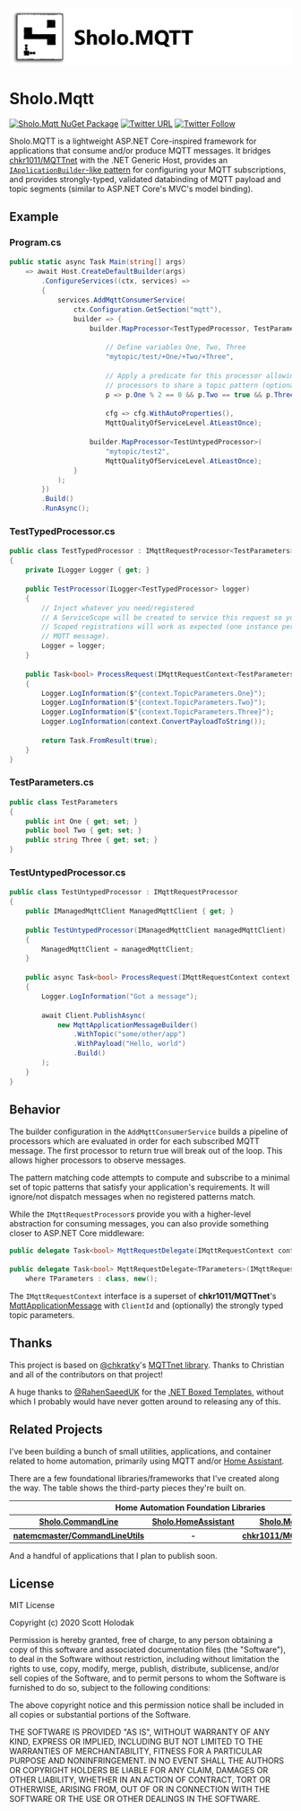 ![Banner](Images/Banner.png)

# Sholo.Mqtt

[![Sholo.Mqtt NuGet Package](https://img.shields.io/nuget/v/Sholo.Mqtt.svg)](https://www.nuget.org/packages/Sholo.Mqtt/)
[![Twitter URL](https://img.shields.io/twitter/url/http/shields.io.svg?style=social)](https://twitter.com/scottt732)
[![Twitter Follow](https://img.shields.io/twitter/follow/scottt732.svg?style=social&label=Follow)](https://twitter.com/scottt732)

Sholo.MQTT is a lightweight ASP.NET Core-inspired framework for applications that consume and/or produce
MQTT messages.  It bridges [chkr1011/MQTTnet](https://github.com/chkr1011/MQTTnet) with the .NET Generic Host,
provides an [`IApplicationBuilder`-like pattern](https://docs.microsoft.com/en-us/aspnet/core/fundamentals/middleware/?view=aspnetcore-5.0)
for configuring your MQTT subscriptions, and provides strongly-typed, validated databinding of MQTT payload and topic segments (similar to
ASP.NET Core's MVC's model binding).

## Example

### Program.cs

```c#
public static async Task Main(string[] args)
    => await Host.CreateDefaultBuilder(args)
        .ConfigureServices((ctx, services) =>
        {
            services.AddMqttConsumerService(
                ctx.Configuration.GetSection("mqtt"),
                builder => {
                    builder.MapProcessor<TestTypedProcessor, TestParameters>(

                        // Define variables One, Two, Three
                        "mytopic/test/+One/+Two/+Three",

                        // Apply a predicate for this processor allowing multiple
                        // processors to share a topic pattern (optional)
                        p => p.One % 2 == 0 && p.Two == true && p.Three == "go",

                        cfg => cfg.WithAutoProperties(),
                        MqttQualityOfServiceLevel.AtLeastOnce);

                    builder.MapProcessor<TestUntypedProcessor>(
                        "mytopic/test2",
                        MqttQualityOfServiceLevel.AtLeastOnce);
                }
            );
        })
        .Build()
        .RunAsync();
```

### TestTypedProcessor.cs

```c#
public class TestTypedProcessor : IMqttRequestProcessor<TestParameters>
{
    private ILogger Logger { get; }

    public TestProcessor(ILogger<TestTypedProcessor> logger)
    {
        // Inject whatever you need/registered
        // A ServiceScope will be created to service this request so your
        // Scoped registrations will work as expected (one instance per
        // MQTT message).
        Logger = logger;
    }

    public Task<bool> ProcessRequest(IMqttRequestContext<TestParameters> context)
    {
        Logger.LogInformation($"{context.TopicParameters.One}");
        Logger.LogInformation($"{context.TopicParameters.Two}");
        Logger.LogInformation($"{context.TopicParameters.Three}");
        Logger.LogInformation(context.ConvertPayloadToString());

        return Task.FromResult(true);
    }
}
```

### TestParameters.cs

```c#
public class TestParameters
{
    public int One { get; set; }
    public bool Two { get; set; }
    public string Three { get; set; }
}
```

### TestUntypedProcessor.cs

```c#
public class TestUntypedProcessor : IMqttRequestProcessor
{
    public IManagedMqttClient ManagedMqttClient { get; }

    public TestUntypedProcessor(IManagedMqttClient managedMqttClient)
    {
        ManagedMqttClient = managedMqttClient;
    }

    public async Task<bool> ProcessRequest(IMqttRequestContext context)
    {
        Logger.LogInformation("Got a message");

        await Client.PublishAsync(
            new MqttApplicationMessageBuilder()
                .WithTopic("some/other/app")
                .WithPayload("Hello, world")
                .Build()
        );
    }
}
```

## Behavior

The builder configuration in the `AddMqttConsumerService` builds a pipeline of
processors which are evaluated in order for each subscribed MQTT message.
The first processor to return true will break out of the loop.  This allows higher
processors to observe messages.

The pattern matching code attempts to compute and subscribe to a minimal set of
topic patterns that satisfy your application's requirements.  It will ignore/not
dispatch messages when no registered patterns match.

While the `IMqttRequestProcessor`s provide you with a higher-level abstraction for
consuming messages, you can also provide something closer to ASP.NET Core middleware:

```c#
public delegate Task<bool> MqttRequestDelegate(IMqttRequestContext context);

public delegate Task<bool> MqttRequestDelegate<TParameters>(IMqttRequestContext<TParameters> context)
    where TParameters : class, new();
```

The `IMqttRequestContext` interface is a superset of **chkr1011/MQTTnet**'s [MqttApplicationMessage](https://github.com/chkr1011/MQTTnet/blob/master/Source/MQTTnet/MqttApplicationMessage.cs#L7)
with `ClientId` and (optionally) the strongly typed topic parameters.

## Thanks

This project is based on [@chkratky](https://twitter.com/chkratky)'s [MQTTnet library](https://github.com/chkr1011/MQTTnet).  Thanks to Christian and all
of the contributors on that project!

A huge thanks to [@RahenSaeedUK](https://twitter.com/RehanSaeedUK) for the [.NET Boxed Templates](https://github.com/Dotnet-Boxed/Templates), without which I probably
would have never gotten around to releasing any of this.

## Related Projects

I've been building a bunch of small utilities, applications, and container related to home automation,
primarily using MQTT and/or [Home Assistant](https://www.home-assistant.io/).

There are a few foundational libraries/frameworks that I've created along the way.  The table shows the third-party pieces
they're built on.

<table width="100%">
    <tr>
        <th colspan="4">Home Automation Foundation Libraries</th>
    </tr>
    <tr>
        <th width="25%"><a href="https://github.com/scottt732/Sholo.CommandLine">Sholo.CommandLine</a></td>
        <th width="25%"><a href="https://github.com/scottt732/Sholo.HomeAssistant">Sholo.HomeAssistant</a></td>
        <th width="25%"><a href="https://github.com/scottt732/Sholo.Mqtt">Sholo.Mqtt</a></td>
        <th width="25%"><a href="https://github.com/scottt732/Sholo.Utils">Sholo.Utils</a></td>
    </tr>
    <tr>
        <th width="25%"><a href="https://github.com/natemcmaster/CommandLineUtils">natemcmaster/CommandLineUtils</a></td>
        <th width="25%">-</td>
        <th width="25%"><a href="https://github.com/chkr1011/MQTTnet">chkr1011/MQTTnet</a></td>
        <th width="25%">-</td>
    </tr>
</table>

And a handful of applications that I plan to publish soon.

## License

MIT License

Copyright (c) 2020 Scott Holodak

Permission is hereby granted, free of charge, to any person obtaining a copy
of this software and associated documentation files (the "Software"), to deal
in the Software without restriction, including without limitation the rights
to use, copy, modify, merge, publish, distribute, sublicense, and/or sell
copies of the Software, and to permit persons to whom the Software is
furnished to do so, subject to the following conditions:

The above copyright notice and this permission notice shall be included in all
copies or substantial portions of the Software.

THE SOFTWARE IS PROVIDED "AS IS", WITHOUT WARRANTY OF ANY KIND, EXPRESS OR
IMPLIED, INCLUDING BUT NOT LIMITED TO THE WARRANTIES OF MERCHANTABILITY,
FITNESS FOR A PARTICULAR PURPOSE AND NONINFRINGEMENT. IN NO EVENT SHALL THE
AUTHORS OR COPYRIGHT HOLDERS BE LIABLE FOR ANY CLAIM, DAMAGES OR OTHER
LIABILITY, WHETHER IN AN ACTION OF CONTRACT, TORT OR OTHERWISE, ARISING FROM,
OUT OF OR IN CONNECTION WITH THE SOFTWARE OR THE USE OR OTHER DEALINGS IN THE
SOFTWARE.
